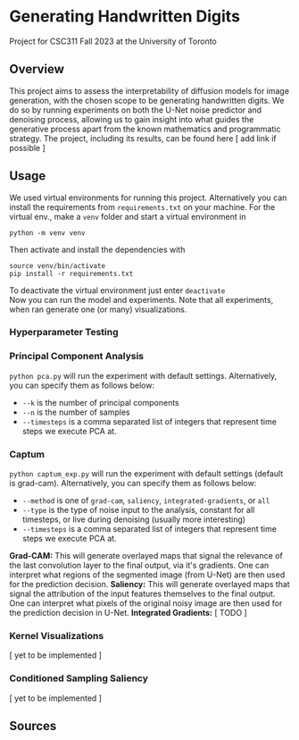 # Generating Handwritten Digits
Project for CSC311 Fall 2023 at the University of Toronto
## Overview
This project aims to assess the interpretability of diffusion models for image generation, with the chosen scope to be generating handwritten digits. We do so by running experiments on both the U-Net noise predictor and denoising process, allowing us to gain insight into what guides the generative process apart from the known mathematics and programmatic strategy. The project, including its results, can be found here [ add link if possible ]
## Usage
We used virtual environments for running this project. Alternatively you can install the requirements from `requirements.txt` on your machine. For the virtual env., make a `venv` folder and start a virtual environment in 
```
python -m venv venv
```
Then activate and install the dependencies with 
```
source venv/bin/activate
pip install -r requirements.txt
```
To deactivate the virtual environment just enter `deactivate` <br>
Now you can run the model and experiments.  Note that all experiments, when ran generate one (or many) visualizations.
### Hyperparameter Testing
### Principal Component Analysis
`python pca.py` will run the experiment with default settings. Alternatively, you can specify them as follows below:
- `--k` is the number of principal components
- `--n` is the number of samples
-  `--timesteps` is a comma separated list of integers that represent time steps we execute PCA at.

### Captum
`python captum_exp.py` will run the experiment with default settings (default is grad-cam). Alternatively, you can specify them as follows below:
- `--method` is one of `grad-cam`, `saliency`, `integrated-gradients`, or `all`
- `--type` is the type of noise input to the analysis, constant for all timesteps, or live during denoising (usually more interesting)
-  `--timesteps` is a comma separated list of integers that represent time steps we execute PCA at.

**Grad-CAM:** This will generate overlayed maps that signal the relevance of the last convolution layer to the final output, via it's gradients. One can interpret what regions of the segmented image (from U-Net) are then used for the prediction decision.
**Saliency:** This will generate overlayed maps that signal the attribution of the input features themselves to the final output.  One can interpret what pixels of the original noisy image are then used for the prediction decision in U-Net.
**Integrated Gradients:** [ TODO ]
### Kernel Visualizations
[ yet to be implemented ]
### Conditioned Sampling Saliency
[ yet to be implemented ]


<h2>Sources</h2>
